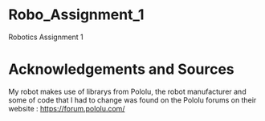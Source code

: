# Robo_Assignment_1
Robotics Assignment 1

# Acknowledgements and Sources
My robot makes use of librarys from Pololu, the robot manufacturer and some of code that I had to change was found on the Pololu forums on their website : https://forum.pololu.com/
